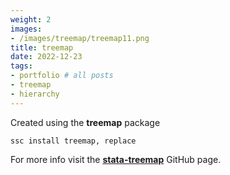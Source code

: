 ```yaml
---
weight: 2
images:
- /images/treemap/treemap11.png
title: treemap
date: 2022-12-23
tags:
- portfolio # all posts
- treemap
- hierarchy
---
```



Created using the **treemap** package

```
ssc install treemap, replace
```

For more info visit the [**stata-treemap**][def] GitHub page.

[def]: https://github.com/asjadnaqvi/stata-treemap